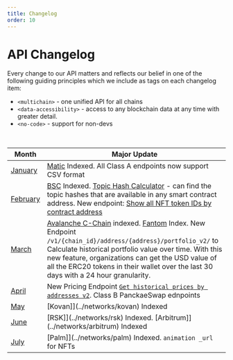 ```yaml
---
title: Changelog
order: 10
---
```


# API Changelog

Every change to our API matters and reflects our belief in one of the following guiding principles which we include as tags on each changelog item:

- `<multichain>` - one unified API for all chains
- `<data-accessibility>` - access to any blockchain data at any time with greater detail.
- `<no-code>` - support for non-devs

&nbsp;


|Month                   |Major Update|
| -----------------------| --------- |
| [January](./january)   |  [Matic](../networks/matic) Indexed. All Class A endpoints now support CSV format  |
| [February](./february) | [BSC](../networks/bsc) Indexed. [Topic Hash Calculator](../tools/topic-calculator) - can find the topic hashes that are available in any smart contract address.  New endpoint: [Show all NFT token IDs by contract address](https://www.covalenthq.com/docs/api/#get-/v1/{chainId}/tokens/{address}/nft_token_ids/)  |
| [March](./march)       | [Avalanche C-Chain](../networks/avalanche) indexed. [Fantom](../networks/fantom) Index. New Endpoint `/v1/{chain_id}/address/{address}/portfolio_v2/` to Calculate historical portfolio value over time. With this new feature, organizations can get the USD value of all the ERC20 tokens in their wallet over the last 30 days with a 24 hour granularity.  |
| [April](./april)       | New Pricing Endpoint [`Get historical prices by addresses v2`](https://www.covalenthq.com/docs/api/#get-/v1/pricing/historical_by_addresses_v2/{chain_id}/{quote_currency}/{contract_addresses}/). Class B PanckaeSwap ednpoints    |
| [May](./may)           | [Kovan]](../networks/kovan) Indexed |
| [June](./june)         | [RSK]](../networks/rsk) Indexed. [Arbitrum]](../networks/arbitrum) Indexed  |
| [July](./july)         | [Palm]](../networks/palm) Indexed. `animation _url` for NFTs    |






